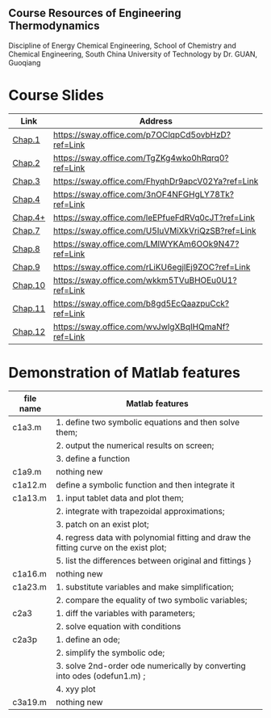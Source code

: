 ## Course Resources of Engineering Thermodynamics
Discipline of Energy Chemical Engineering, School of Chemistry and Chemical Engineering, South China University of Technology
by Dr. GUAN, Guoqiang
# Course Slides
| Link | Address |
| ---- | ---- |
| [Chap.1](https://sway.office.com/p7OClqpCd5ovbHzD?ref=Link) | https://sway.office.com/p7OClqpCd5ovbHzD?ref=Link |
| [Chap.2](https://sway.office.com/TgZKg4wko0hRqrq0?ref=Link) | https://sway.office.com/TgZKg4wko0hRqrq0?ref=Link |
| [Chap.3](https://sway.office.com/FhyqhDr9apcV02Ya?ref=Link) | https://sway.office.com/FhyqhDr9apcV02Ya?ref=Link |
| [Chap.4](https://sway.office.com/3nOF4NFGHgLY78Tk?ref=Link) | https://sway.office.com/3nOF4NFGHgLY78Tk?ref=Link |
| [Chap.4+](https://sway.office.com/leEPfueFdRVq0cJT?ref=Link) | https://sway.office.com/leEPfueFdRVq0cJT?ref=Link |
| [Chap.7](https://sway.office.com/U5IuVMiXkVriQzSB?ref=Link) | https://sway.office.com/U5IuVMiXkVriQzSB?ref=Link |
| [Chap.8](https://sway.office.com/LMlWYKAm6OOk9N47?ref=Link) | https://sway.office.com/LMlWYKAm6OOk9N47?ref=Link |
| [Chap.9](https://sway.office.com/rLiKU6egjlEj9ZOC?ref=Link) | https://sway.office.com/rLiKU6egjlEj9ZOC?ref=Link |
| [Chap.10](https://sway.office.com/wkkm5TVuBHOEu0U1?ref=Link) | https://sway.office.com/wkkm5TVuBHOEu0U1?ref=Link |
| [Chap.11](https://sway.office.com/b8gd5EcQaazpuCck?ref=Link) | https://sway.office.com/b8gd5EcQaazpuCck?ref=Link |
| [Chap.12](https://sway.office.com/wvJwlgXBqIHQmaNf?ref=Link) | https://sway.office.com/wvJwlgXBqIHQmaNf?ref=Link |

# Demonstration of Matlab features
| file name | Matlab features |
| ---- | ---- |
| c1a3.m | 1. define two symbolic equations and then solve them; |
| | 2. output the numerical results on screen; |
| | 3. define a function |
| c1a9.m | nothing new |
| c1a12.m | define a symbolic function and then integrate it |
| c1a13.m | 1. input tablet data and plot them; |
| | 2. integrate with trapezoidal approximations; |
| | 3. patch on an exist plot; |
| | 4. regress data with polynomial fitting and draw the fitting curve on the exist plot; |
| | 5. list the differences between original and fittings }
| c1a16.m | nothing new |
| c1a23.m | 1. substitute variables and make simplification;|
| | 2. compare the equality of two symbolic variables;|
| c2a3    | 1. diff the variables with parameters;|
| | 2. solve equation with conditions|
| c2a3p   | 1. define an ode;|
| | 2. simplify the symbolic ode;|
| | 3. solve 2nd-order ode numerically by converting into odes (odefun1.m) ;|
| | 4. xyy plot |
| c3a19.m | nothing new |
